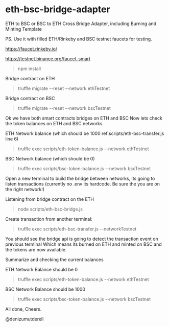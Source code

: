 # eth-bsc-bridge-adapter
ETH to BSC or BSC to ETH Cross Bridge Adapter, including Burning and Minting Template

PS. Use it with filled ETH/Rinkeby and BSC testnet faucets for testing.

https://faucet.rinkeby.io/

https://testnet.binance.org/faucet-smart


> npm install


Bridge contract on ETH

> truffle migrate --reset --network ethTestnet


Bridge contract on BSC


> truffle migrate --reset --network bscTestnet


Ok we have both smart contracts bridges on ETH and BSC
Now lets check the token balances on ETH and BSC networks.

ETH Network balance (which should be 1000 ref:scripts/eth-bsc-transfer.js line 6)

> truffle exec scripts/eth-token-balance.js --network ethTestnet 

BSC Network balance (which should be 0)

> truffle exec scripts/bsc-token-balance.js --network bscTestnet


Open a new terminal to build the bridge between networks, its going to listen transactions (currently no .env its hardcode. Be sure the you are on the right network!)

Listening from bridge contract on the ETH 

> node scripts/eth-bsc-bridge.js

Create transaction from another terminal:

> truffle exec scripts/eth-bsc-transfer.js --networkTestnet

You should see the bridge api is going to detect the transaction event on previous terminal
Which means its burned on ETH and minted on BSC and the tokens are now available.


Summarize and checking the current balances

ETH Network Balance should be 0

> truffle exec scripts/eth-token-balance.js --network ethTestnet

BSC Network Balance should be 1000

> truffle exec scripts/bsc-token-balance.js --network bscTestnet


All done,
Cheers.

@denizumutdereli